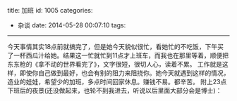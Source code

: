 title: 加班
id: 1005
categories:
  - 杂谈
date: 2014-05-28 00:07:10
tags:
---

今天事情其实18点前就搞完了，但是她今天貌似很忙，看她忙的不吃饭，下午买了一杯西瓜汁给她。结果这一忙就忙到11点才上班车，而我也在那里等着，顺便把东东枪的《拿不动的世界看完了》，文字很短，很切人心，读着不累。
工作就是这样，即使你自己做到最好，也会有别的阻力来阻挠你。她今天就遇到这样的情况，造业的娃娃，希望少的加班，多点时间回家休息。赚钱不易。都辛苦。
附上23点下班后的夜景(还没做起来，也轮不到我进去，听说以后里面大部分会是博士)：